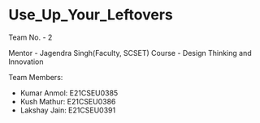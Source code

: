 # Use_Up_Your_Leftovers
Team No. - 2

Mentor - Jagendra Singh(Faculty, SCSET) 
Course - Design Thinking and Innovation

Team Members: 
  - Kumar Anmol: E21CSEU0385
  - Kush Mathur: E21CSEU0386
  - Lakshay Jain: E21CSEU0391
 
  
